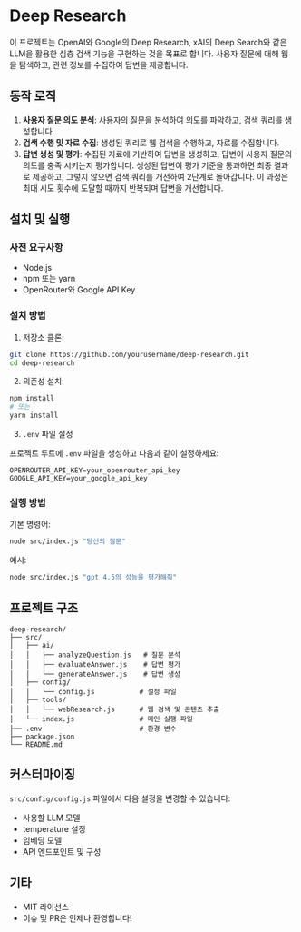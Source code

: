 # Deep Research

이 프로젝트는 OpenAI와 Google의 Deep Research, xAI의 Deep Search와 같은 LLM을 활용한 심층 검색 기능을 구현하는 것을 목표로 합니다. 사용자 질문에 대해 웹을 탐색하고, 관련 정보를 수집하여 답변을 제공합니다.

<!-- ## 핵심 기술

### RAG (Retrieval Augmented Generation)

이 프로젝트는 RAG 아키텍처를 기반으로 하여 웹에서 검색한 관련 정보를 LLM의 지식과 결합합니다. RAG는 다음 단계로 구성됩니다:

- **검색(Retrieval)**: 사용자 질문과 관련된 웹 콘텐츠를 검색
- **증강(Augmentation)**: 검색된 콘텐츠를 LLM 프롬프트에 통합
- **생성(Generation)**: 증강된 프롬프트를 바탕으로 답변 생성

### 벡터 임베딩 및 시맨틱 검색

- 추출된 웹 콘텐츠를 임베딩 모델(Google의 text-embedding-004)을 통해 벡터화
- 벡터 유사도 검색으로 사용자 질문과 의미론적으로 가장 관련성 높은 콘텐츠를 식별
- MemoryVectorStore를 활용한 인메모리 벡터 데이터베이스 구현

### 병렬 임베딩 처리

- 대량의 문서 처리 성능 향상을 위한 병렬 임베딩 처리 구현
- 청크를 배치(Batch)로 분할하여 동시에 처리
- Promise.all을 사용한 동시 비동기 처리로 임베딩 속도 최적화

### 적응형 청킹(Adaptive Chunking)

- RecursiveCharacterTextSplitter를 이용한 지능적 문서 분할
- 의미적 경계(문단, 문장 등)를 고려하여 콘텐츠를 적절한 크기의 청크로 분할
- 청크 간 오버랩을 통해 문맥 손실 최소화

### 반복적 개선 프로세스

- 생성된 답변에 대한 품질 평가 및 점수화(1-10점)
- 충분하지 않은 경우, 부족한 정보 영역 자동 식별
- 개선된 검색 쿼리를 생성하여 추가 정보 수집
- 최대 시도 횟수 내에서 답변 품질이 임계값에 도달할 때까지 반복

### 웹 스크래핑 및 콘텐츠 추출

- DuckDuckGo를 통한 검색으로 최신 정보 획득
- @mozilla/readability 라이브러리를 활용한 웹 페이지의 주요 콘텐츠 추출
- 불필요한 요소(광고, 메뉴 등) 제거 및 핵심 콘텐츠 정제 -->

## 동작 로직
1. **사용자 질문 의도 분석**: 사용자의 질문을 분석하여 의도를 파악하고, 검색 쿼리를 생성합니다.
2. **검색 수행 및 자료 수집**: 생성된 쿼리로 웹 검색을 수행하고, 자료를 수집합니다.
3. **답변 생성 및 평가**: 수집된 자료에 기반하여 답변을 생성하고, 답변이 사용자 질문의 의도를 충족 시키는지 평가합니다. 생성된 답변이 평가 기준을 통과하면 최종 결과로 제공하고, 그렇지 않으면 검색 쿼리를 개선하여 2단계로 돌아갑니다. 이 과정은 최대 시도 횟수에 도달할 때까지 반복되며 답변을 개선합니다. 


<!-- ## 사용된 라이브러리

- **LangChain**: LLM과의 상호작용 및 체인 생성
- **duck-duck-scrape**: DuckDuckGo 스크래핑 라이브러리
- **axios**: HTTP 요청
- **jsdom** & **@mozilla/readability**: 웹 페이지 파싱 및 콘텐츠 추출
- **dotenv**: 환경 변수 관리 -->

## 설치 및 실행

### 사전 요구사항

- Node.js 
- npm 또는 yarn
- OpenRouter와 Google API Key 

### 설치 방법

1. 저장소 클론:

```bash
git clone https://github.com/yourusername/deep-research.git
cd deep-research
```

2. 의존성 설치:

```bash
npm install
# 또는
yarn install
```

3. `.env` 파일 설정

프로젝트 루트에 `.env` 파일을 생성하고 다음과 같이 설정하세요:

```
OPENROUTER_API_KEY=your_openrouter_api_key
GOOGLE_API_KEY=your_google_api_key
```

### 실행 방법

기본 명령어:

```bash
node src/index.js "당신의 질문"
```

예시:

```bash
node src/index.js "gpt 4.5의 성능을 평가해줘"
```

## 프로젝트 구조

```
deep-research/
├── src/
│   ├── ai/
│   │   ├── analyzeQuestion.js   # 질문 분석
│   │   ├── evaluateAnswer.js    # 답변 평가
│   │   └── generateAnswer.js    # 답변 생성
│   ├── config/
│   │   └── config.js           # 설정 파일
│   ├── tools/
│   │   └── webResearch.js      # 웹 검색 및 콘텐츠 추출
│   └── index.js                # 메인 실행 파일
├── .env                        # 환경 변수
├── package.json
└── README.md
```

## 커스터마이징

`src/config/config.js` 파일에서 다음 설정을 변경할 수 있습니다:

- 사용할 LLM 모델
- temperature 설정
- 임베딩 모델
- API 엔드포인트 및 구성

## 기타 
- MIT 라이선스 
- 이슈 및 PR은 언제나 환영합니다!
